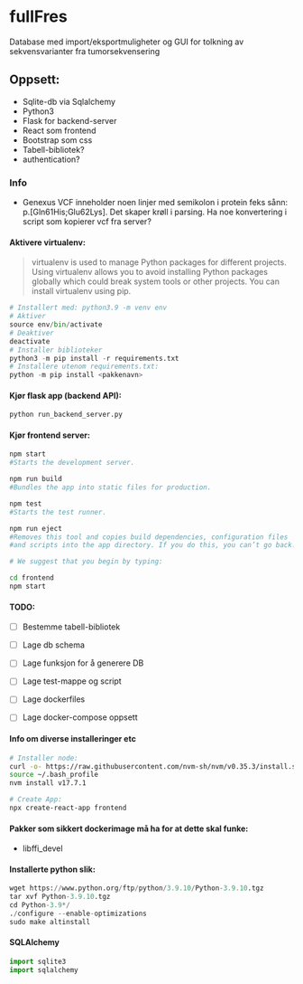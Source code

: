 # fullFres
Database med import/eksportmuligheter og GUI for tolkning av sekvensvarianter fra tumorsekvensering

## Oppsett:
* Sqlite-db via Sqlalchemy
* Python3 
* Flask for backend-server
* React som frontend
* Bootstrap som css
* Tabell-bibliotek?
* authentication?

### Info
* Genexus VCF inneholder noen linjer med semikolon i protein feks sånn: p.[Gln61His;Glu62Lys]. Det skaper krøll i parsing. Ha noe konvertering i script som kopierer vcf fra server?


#### Aktivere virtualenv:
> virtualenv is used to manage Python packages for different projects. Using virtualenv allows you to avoid installing Python packages globally which could break system tools or other projects. You can install virtualenv using pip.

```python
# Installert med: python3.9 -m venv env
# Aktiver
source env/bin/activate
# Deaktiver
deactivate
# Installer biblioteker
python3 -m pip install -r requirements.txt
# Installere utenom requirements.txt:
python -m pip install <pakkenavn>
```

#### Kjør flask app (backend API):
```python
python run_backend_server.py
```

#### Kjør frontend server:
```sh
npm start
#Starts the development server.

npm run build
#Bundles the app into static files for production.

npm test
#Starts the test runner.

npm run eject
#Removes this tool and copies build dependencies, configuration files
#and scripts into the app directory. If you do this, you can’t go back!

# We suggest that you begin by typing:

cd frontend
npm start
```



#### TODO:
- [ ] Bestemme tabell-bibliotek
- [ ] Lage db schema
- [ ] Lage funksjon for å generere DB
- [ ] Lage test-mappe og script
- [ ] Lage dockerfiles
- [ ] Lage docker-compose oppsett


#### Info om diverse installeringer etc
```sh
# Installer node:
curl -o- https://raw.githubusercontent.com/nvm-sh/nvm/v0.35.3/install.sh | bash
source ~/.bash_profile
nvm install v17.7.1

# Create App:
npx create-react-app frontend
```

#### Pakker som sikkert dockerimage må ha for at dette skal funke:
* libffi_devel


#### Installerte python slik:
```python
wget https://www.python.org/ftp/python/3.9.10/Python-3.9.10.tgz
tar xvf Python-3.9.10.tgz
cd Python-3.9*/
./configure --enable-optimizations
sudo make altinstall
```

#### SQLAlchemy
```python
import sqlite3
import sqlalchemy
```